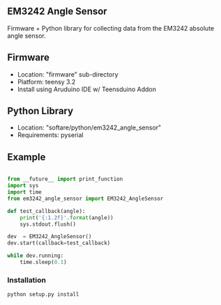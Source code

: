 ## EM3242 Angle Sensor 

Firmware + Python library for collecting data from the EM3242 absolute angle sensor.

## Firmware

* Location: "firmware" sub-directory
* Platform: teensy 3.2
* Install using Aruduino IDE w/ Teensduino Addon

## Python Library

* Location: "softare/python/em3242_angle_sensor"
* Requirements: pyserial


## Example

```python

from __future__ import print_function
import sys
import time
from em3242_angle_sensor import EM3242_AngleSensor

def test_callback(angle):
    print('{:1.2f}'.format(angle))
    sys.stdout.flush()

dev  = EM3242_AngleSensor()
dev.start(callback=test_callback)

while dev.running:
    time.sleep(0.1)

```

### Installation


```bash
python setup.py install
```

